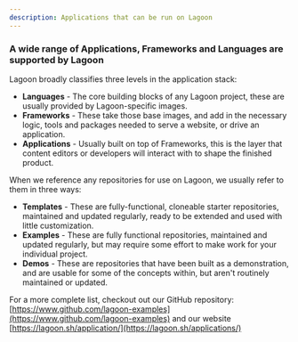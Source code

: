 ```yaml
---
description: Applications that can be run on Lagoon
---
```


### A wide range of Applications, Frameworks and Languages are supported by Lagoon

Lagoon broadly classifies three levels in the application stack:

- **Languages** - The core building blocks of any Lagoon project, these are usually provided by Lagoon-specific images.
- **Frameworks** - These take those base images, and add in the necessary logic, tools and packages needed to serve a website, or drive an application.
- **Applications** - Usually built on top of Frameworks, this is the layer that content editors or developers will interact with to shape the finished product.


When we reference any repositories for use on Lagoon, we usually refer to them in three ways:

- **Templates** - These are fully-functional, cloneable starter repositories, maintained and updated regularly, ready to be extended and used with little customization.
- **Examples** - These are fully functional repositories, maintained and updated regularly, but may require some effort to make work for your individual project.
- **Demos** - These are repositories that have been built as a demonstration, and are usable for some of the concepts within, but aren't routinely maintained or updated.

For a more complete list, checkout out our GitHub repository: [https://www.github.com/lagoon-examples](https://www.github.com/lagoon-examples) and our website [https://lagoon.sh/application/](https://lagoon.sh/applications/)
